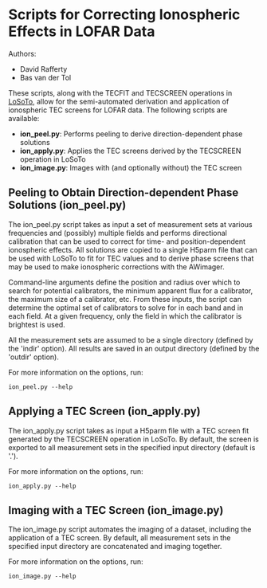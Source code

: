 Scripts for Correcting Ionospheric Effects in LOFAR Data
========================================================

Authors:
* David Rafferty
* Bas van der Tol

These scripts, along with the TECFIT and TECSCREEN operations in
[LoSoTo](https://github.com/revoltek/losoto), allow for the semi-automated
derivation and application of ionospheric TEC screens for LOFAR data. The
following scripts are available:
* __ion_peel.py__: Performs peeling to derive direction-dependent phase solutions
* __ion_apply.py__: Applies the TEC screens derived by the TECSCREEN operation in LoSoTo
* __ion_image.py__: Images with (and optionally without) the TEC screen

Peeling to Obtain Direction-dependent Phase Solutions (ion_peel.py)
-------------------------------------------------------------------
The ion_peel.py script takes as input a set of measurement sets at various
frequencies and (possibly) multiple fields and performs directional calibration
that can be used to correct for time- and position-dependent ionospheric
effects. All solutions are copied to a single H5parm file that can be used with
LoSoTo to fit for TEC values and to derive phase screens that may be used to
make ionospheric corrections with the AWimager.

Command-line arguments define the position and radius over which to search for
potential calibrators, the minimum apparent flux for a calibrator, the maximum
size of a calibrator, etc. From these inputs, the script can determine the
optimal set of calibrators to solve for in each band and in each field.  At a
given frequency, only the field in which the calibrator is brightest is used.

All the measurement sets are assumed to be a single directory (defined by the
'indir' option). All results are saved in an output directory (defined by the
'outdir' option).

For more information on the options, run:

    ion_peel.py --help


Applying a TEC Screen (ion_apply.py)
------------------------------------
The ion_apply.py script takes as input a H5parm file with a TEC screen fit
generated by the TECSCREEN operation in LoSoTo. By default, the screen is
exported to all measurement sets in the specified input directory (default is
'.').

For more information on the options, run:

    ion_apply.py --help


Imaging with a TEC Screen (ion_image.py)
----------------------------------------
The ion_image.py script automates the imaging of a dataset, including the
application of a TEC screen. By default, all measurement sets in the specified
input directory are concatenated and imaging together.

For more information on the options, run:

    ion_image.py --help

